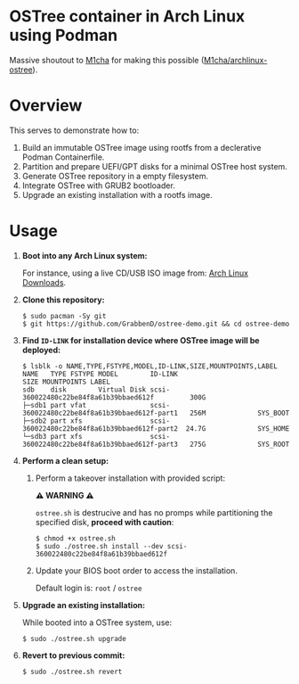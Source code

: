 # OSTree container in Arch Linux using Podman

Massive shoutout to [M1cha](https://github.com/M1cha/) for making this possible ([M1cha/archlinux-ostree](https://github.com/M1cha/archlinux-ostree)).

# Overview

This serves to demonstrate how to:
1. Build an immutable OSTree image using rootfs from a declerative Podman Containerfile.
2. Partition and prepare UEFI/GPT disks for a minimal OSTree host system.
3. Generate OSTree repository in a empty filesystem.
4. Integrate OSTree with GRUB2 bootloader.
5. Upgrade an existing installation with a rootfs image.

# Usage

1. **Boot into any Arch Linux system:**

   For instance, using a live CD/USB ISO image from: [Arch Linux Downloads](https://archlinux.org/download).

2. **Clone this repository:**

   ```console
   $ sudo pacman -Sy git
   $ git https://github.com/GrabbenD/ostree-demo.git && cd ostree-demo
   ```

3. **Find `ID-LINK` for installation device where OSTree image will be deployed:**

   ```console
   $ lsblk -o NAME,TYPE,FSTYPE,MODEL,ID-LINK,SIZE,MOUNTPOINTS,LABEL
   NAME   TYPE FSTYPE MODEL        ID-LINK                                        SIZE MOUNTPOINTS LABEL
   sdb    disk        Virtual Disk scsi-360022480c22be84f8a61b39bbaed612f         300G
   ├─sdb1 part vfat                scsi-360022480c22be84f8a61b39bbaed612f-part1   256M             SYS_BOOT
   ├─sdb2 part xfs                 scsi-360022480c22be84f8a61b39bbaed612f-part2  24.7G             SYS_HOME
   └─sdb3 part xfs                 scsi-360022480c22be84f8a61b39bbaed612f-part3   275G             SYS_ROOT
   ```

4. **Perform a clean setup:**

   1. Perform a takeover installation with provided script:

      **⚠️ WARNING ⚠️**

      `ostree.sh` is destrucive and has no promps while partitioning the specified disk, **proceed with caution**:

      ```console
      $ chmod +x ostree.sh
      $ sudo ./ostree.sh install --dev scsi-360022480c22be84f8a61b39bbaed612f
      ```

   2. Update your BIOS boot order to access the installation.

      Default login is: `root` / `ostree`

5. **Upgrade an existing installation:**

   While booted into a OSTree system, use:

   ```console
   $ sudo ./ostree.sh upgrade
   ```

6. **Revert to previous commit:**

   ```console
   $ sudo ./ostree.sh revert
   ```
